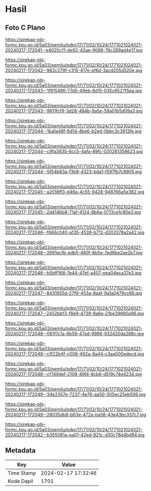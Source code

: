 # Hasil

## Foto C Plano

https://sirekap-obj-formc.kpu.go.id/5a03/pemilu/pdpr/17/71/02/10/24/1771021024021-20240217-172041--e4020c11-de92-42ae-9088-76c289ad4e17.jpg

https://sirekap-obj-formc.kpu.go.id/5a03/pemilu/pdpr/17/71/02/10/24/1771021024021-20240217-172042--962c279f-c315-417e-af6d-3acd205d520e.jpg

https://sirekap-obj-formc.kpu.go.id/5a03/pemilu/pdpr/17/71/02/10/24/1771021024021-20240217-172043--1f915496-77d5-49eb-8d15-035c6527f5ea.jpg

https://sirekap-obj-formc.kpu.go.id/5a03/pemilu/pdpr/17/71/02/10/24/1771021024021-20240217-172043--9611fcf9-3d28-484b-9a5e-59a01b5d09a3.jpg

https://sirekap-obj-formc.kpu.go.id/5a03/pemilu/pdpr/17/71/02/10/24/1771021024021-20240217-172044--1ba1a48f-6d1d-4be6-b2ed-0bbc3c3913fe.jpg

https://sirekap-obj-formc.kpu.go.id/5a03/pemilu/pdpr/17/71/02/10/24/1771021024021-20240217-172044--c9fa3835-6cc5-4afa-89fc-020261358623.jpg

https://sirekap-obj-formc.kpu.go.id/5a03/pemilu/pdpr/17/71/02/10/24/1771021024021-20240217-172044--5f54b83a-f3b8-4323-bda1-f597fb7c8905.jpg

https://sirekap-obj-formc.kpu.go.id/5a03/pemilu/pdpr/17/71/02/10/24/1771021024021-20240217-172045--a2018ff3-d46a-4c55-9428-948766a5e382.jpg

https://sirekap-obj-formc.kpu.go.id/5a03/pemilu/pdpr/17/71/02/10/24/1771021024021-20240217-172045--2d414bb8-71af-4124-8b6a-0713ce1c90e3.jpg

https://sirekap-obj-formc.kpu.go.id/5a03/pemilu/pdpr/17/71/02/10/24/1771021024021-20240217-172046--f666c040-a135-4539-b712-d202078a2a42.jpg

https://sirekap-obj-formc.kpu.go.id/5a03/pemilu/pdpr/17/71/02/10/24/1771021024021-20240217-172046--2691ecfb-edb5-480f-8b5e-7ed6be2ae2b7.jpg

https://sirekap-obj-formc.kpu.go.id/5a03/pemilu/pdpr/17/71/02/10/24/1771021024021-20240217-172046--b5bff168-7e44-47ef-a407-eea04eca37e3.jpg

https://sirekap-obj-formc.kpu.go.id/5a03/pemilu/pdpr/17/71/02/10/24/1771021024021-20240217-172047--8431655d-27f9-453a-8aaf-9a1a0479cc66.jpg

https://sirekap-obj-formc.kpu.go.id/5a03/pemilu/pdpr/17/71/02/10/24/1771021024021-20240217-172047--2452bbf3-f8e9-4739-8a6e-21be39660a96.jpg

https://sirekap-obj-formc.kpu.go.id/5a03/pemilu/pdpr/17/71/02/10/24/1771021024021-20240217-172048--061f7c1a-6b56-47ad-9986-932420da288c.jpg

https://sirekap-obj-formc.kpu.go.id/5a03/pemilu/pdpr/17/71/02/10/24/1771021024021-20240217-172048--c1f22b4f-c008-492a-8a44-c3aa000edecd.jpg

https://sirekap-obj-formc.kpu.go.id/5a03/pemilu/pdpr/17/71/02/10/24/1771021024021-20240217-172048--cf749def-2108-49f4-8cb8-d519c74e4234.jpg

https://sirekap-obj-formc.kpu.go.id/5a03/pemilu/pdpr/17/71/02/10/24/1771021024021-20240217-172049--34e2357e-7237-4e76-aa50-305ec25eb506.jpg

https://sirekap-obj-formc.kpu.go.id/5a03/pemilu/pdpr/17/71/02/10/24/1771021024021-20240217-172049--28035db8-b63e-472a-ba56-43e43bc337c7.jpg

https://sirekap-obj-formc.kpu.go.id/5a03/pemilu/pdpr/17/71/02/10/24/1771021024021-20240217-172042--b355081a-ea01-42ed-921c-d30c78d4bd84.jpg


## Metadata

| Key        | Value               |
| ---------- | ------------------- |
| Time Stamp | 2024-02-17 17:32:46 |
| Kode Dapil | 1701                |



